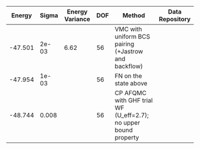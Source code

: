 | Energy  | Sigma | Energy Variance | DOF | Method                                                       | Data Repository |
|---------|-------|-----------------|-----|--------------------------------------------------------------|-----------------|
| -47.501 | 2e-03 | 6.62            | 56  | VMC with uniform BCS pairing (+Jastrow and backflow)         |                 |
| -47.954 | 1e-03 |                 | 56  | FN on the state above                                        |                 |
| -48.744 | 0.008 |                 | 56  | CP AFQMC with GHF trial WF (U_eff=2.7); no upper bound property |                 |
